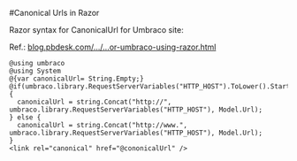 #Canonical Urls in Razor

Razor syntax for CanonicalUrl for Umbraco site:

Ref.: [blog.pbdesk.com/.../...or-umbraco-using-razor.html](http://blog.pbdesk.com/2011/01/canonical-url-for-umbraco-using-razor.html)

    @using umbraco
    @using System
    @{var canonicalUrl= String.Empty;}
    @if(umbraco.library.RequestServerVariables("HTTP_HOST").ToLower().StartsWith("www")) {
      canonicalUrl = string.Concat("http://", umbraco.library.RequestServerVariables("HTTP_HOST"), Model.Url);
    } else {
      canonicalUrl = string.Concat("http://www.", umbraco.library.RequestServerVariables("HTTP_HOST"), Model.Url);
    }
    <link rel="canonical" href="@cononicalUrl" />